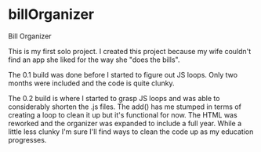 # billOrganizer
Bill Organizer

This is my first solo project. I created this project because my wife couldn't find an app she liked for the way she "does the bills".

The 0.1 build was done before I started to figure out JS loops. Only two months were included and the code is quite clunky.

The 0.2 build is where I started to grasp JS loops and was able to considerably shorten the .js files. The add() has me stumped in terms of creating a loop to clean it up but it's functional for now. The HTML was reworked and the organizer was expanded to include a full year. While a little less clunky I'm sure I'll find ways to clean the code up as my education progresses.
